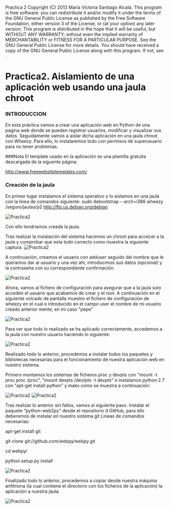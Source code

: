 Practica 2 Copyright (C) 2013 María Victoria Santiago Alcalá. This program is free software: you can redistribute it and/or modify it under the terms of the GNU General Public License as published by the Free Software Foundation, either version 3 of the License, or (at your option) any later version. This program is distributed in the hope that it will be useful, but WITHOUT ANY WARRANTY; without even the implied warranty of MERCHANTABILITY or FITNESS FOR A PARTICULAR PURPOSE. See the GNU General Public License for more details. You should have received a copy of the GNU General Public License along with this program. If not, see .

Practica2. Aislamiento de una aplicación web usando una jaula chroot
=========
### INTRODUCCION
En esta práctica vamos a crear una aplicación web en Python de una pagina web donde se pueden registrar usuarios, modificar y visualizar sus datos. Seguidamente vamos a aislar dicha aplicación en una jaula chroot con Wheezy.
Para ello, lo instalaremos todo con permisos de superusuario para no tener problemas.

###Nota
El template usado en la aplicación es una plantilla gratuita descargada de la siguente página:

http://www.freewebsitetemplates.com/

### Creación de la jaula
En primer lugar instalamos el sistema operativo y lo aislamos en una jaula con la linea de comandos siguiente:
sudo debootstrap --arch=i386 wheezy /seguro/jaulas/p2 http://ftp.us.debian.org/debian

![Practica2](https://dl.dropbox.com/s/et14umdakwmx2bb/algo1.png)

Con ello tendriamos creada la jaula. 

Tras realizar la instalación del sistema hacemos un chroot para accecer a la jaula y comprobar que esta todo correcto como muestra la siguiente captura.
![Practica2](https://dl.dropbox.com/s/poz0wxkew2bfekc/algo2.png)

A continuación, creamos el usuario con adduser seguido del nombre que le queramos dar al usuario y una vez ahi, introducimos sus datos (opcional) y la contraseña con su correspondiente confirmación.

![Practica2](https://dl.dropbox.com/s/ftbvvbfmoxncqch/algo3usuario.png)


Ahora, vamos al fichero de configuración para asegurar que a la jaula solo acceden el usuario que acabamos de crear y el root.
A continuación en el siguiente volcado de pantalla muestro el fichero de configuración de wheezy en el cual e introducido en el campo user el nombre de mi usuario creado anterior mente, en mi caso "pepe"

![Practica2](https://dl.dropbox.com/s/960e0o1shi1hvrz/algo4config.png)


Para ver que todo lo realizado se ha aplicado correctamente, accedemos a la jaula con nuestro usuario haciendo lo siguiente:

![Practica2](https://dl.dropbox.com/s/leirtk2bep507uh/algo5pruebadeloanterior.png)


Realizado todo lo anterior, procedemos a instalar todos los paquetes y bibliotecas necesarias para el funcionamiento de nuestra aplicación web en nuestro sistema.

Primero montamos los sistemas de ficheros proc y devpts con "mount -t proc proc /proc", "mount devpts /dev/pts -t devpts" e instalamos python 2.7 con "apt-get install python" y mako como se muestra a continuación:

![Practica2](https://dl.dropbox.com/s/4c0r0e6a3nfe7sy/algo6montareinstallpython.png)
![Practica2](https://dl.dropbox.com/s/21mch6fnvugaxvd/algo7installmako.png)


Tras realizar lo anterior sin fallos, vamos al siguiente paso. Instalar el paquete “python-web2py" desde el repositorio d GitHub, para ello deberemos de instalar en nuestro sistema git
Lineas de comandos necesarias:

apt-get install git

git clone git://github.com/webpy/webpy.git

cd webpy/

python setup.py install

![Practica2](https://dl.dropbox.com/s/lcxbw361s754iea/algo8installgithubywebpy.png)

Finalizado todo lo anterior, procedemos a copiar desde nuestra máquina anfitriona (la cual contiene el directorio con los ficheros de la aplicación) la aplicación a nuestra jaula.

![Practica2](https://dl.dropbox.com/s/4k8xvd8gl4uksz8/algo9practicadentro.png)









